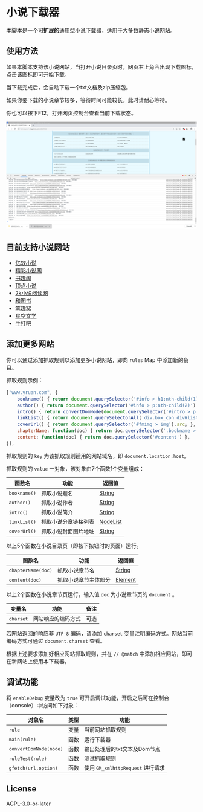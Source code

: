 # 小说下载器

本脚本是一个**可扩展的**通用型小说下载器，适用于大多数静态小说网站。

## 使用方法

如果本脚本支持该小说网站，当打开小说目录页时，网页右上角会出现下载图标，点击该图标即可开始下载。

当下载完成后，会自动下载一个txt文档及zip压缩包。

如果你要下载的小说章节较多，等待时间可能较长，此时请耐心等待。

你也可以按下F12，打开网页控制台查看当前下载状态。

![demo](demo.png)

## 目前支持小说网站

- [亿软小说](http://www.yruan.com/)
- [精彩小说网](https://www.jingcaiyuedu.com/)
- [书趣阁](http://www.shuquge.com/)
- [顶点小说](https://www.dingdiann.com/)
- [2k小说阅读网](https://www.fpzw.com/)
- [和图书](https://www.hetushu.com/)
- [笔趣窝](http://www.biquwo.org/)
- [星空文学](http://www.xkzw.org/)
- [手打吧](http://www.shouda8.com/)

## 添加更多网站

你可以通过添加抓取规则以添加更多小说网站，即向 `rules` Map 中添加新的条目。

抓取规则示例：

```javascript
["www.yruan.com", {
    bookname() { return document.querySelector('#info > h1:nth-child(1)').innerText.trim() },
    author() { return document.querySelector('#info > p:nth-child(2)').innerText.replace(/作\s+者:/, '').trim() },
    intro() { return convertDomNode(document.querySelector('#intro > p'))[0] },
    linkList() { return document.querySelectorAll('div.box_con div#list dl dd a') },
    coverUrl() { return document.querySelector('#fmimg > img').src; },
    chapterName: function(doc) { return doc.querySelector('.bookname > h1:nth-child(1)').innerText.trim() },
    content: function(doc) { return doc.querySelector('#content') },
}],
```

抓取规则的 `key` 为该抓取规则适用的网站域名，即 `document.location.host`。

抓取规则的 `value` 一对象，该对象由7个函数1个变量组成：

|函数名|功能|返回值|
|----|----|-----|
|`bookname()` |抓取小说题名|[String](https://developer.mozilla.org/en-US/docs/Web/JavaScript/Reference/Global_Objects/String)|
|`author()`  |抓取小说作者|[String](https://developer.mozilla.org/en-US/docs/Web/JavaScript/Reference/Global_Objects/String)|
|`intro()`   |抓取小说简介|[String](https://developer.mozilla.org/en-US/docs/Web/JavaScript/Reference/Global_Objects/String)|
|`linkList()`|抓取小说分章链接列表|[NodeList](https://developer.mozilla.org/en-US/docs/Web/API/NodeList) |
|`coverUrl()`|抓取小说封面图片地址|[String](https://developer.mozilla.org/en-US/docs/Web/JavaScript/Reference/Global_Objects/String)|

以上5个函数在小说目录页（即按下按钮时的页面）运行。

|函数名|功能|返回值|
|----|----|-----|
|`chapterName(doc)` |抓取小说章节名|[String](https://developer.mozilla.org/en-US/docs/Web/JavaScript/Reference/Global_Objects/String)|
|`content(doc)`     |抓取小说章节主体部分|[Element](https://developer.mozilla.org/en-US/docs/Web/API/Element)|

以上2个函数在小说章节页运行，输入值 `doc` 为小说章节页的 `document` 。

|变量名|功能|备注|
|----|----|-----|
|`charset`|网站响应的编码方式|可选|

若网站返回的响应非 `UTF-8` 编码，请添加 `charset` 变量注明编码方式。网站当前编码方式可通过 `document.charset` 查看。


根据上述要求添加好相应网站抓取规则，并在 `// @match` 中添加相应网站，即可在新网站上使用本下载器。

## 调试功能

将 `enableDebug` 变量改为 `true` 可开启调试功能，开启之后可在控制台（console）中访问如下对象：

|对象名|类型|功能|
|-----|---|----|
|`rule`                    |变量    |当前网站抓取规则|
|`main(rule)`              |函数    |运行下载器|
|`convertDomNode(node)`    |函数    |输出处理后的txt文本及Dom节点|
|`ruleTest(rule)`          |函数    |测试抓取规则|
|`gfetch(url,option)`      |函数    |使用 `GM_xmlhttpRequest` 进行请求|


## License

AGPL-3.0-or-later